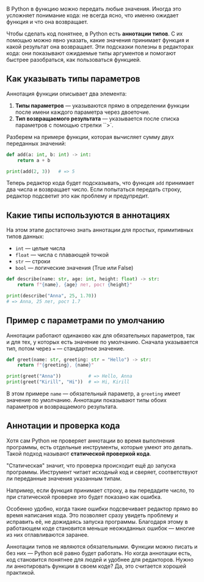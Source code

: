 В Python в функцию можно передать любые значения. Иногда это усложняет понимание кода: не всегда ясно, что именно ожидает функция и что она возвращает.  

Чтобы сделать код понятнее, в Python есть **аннотации типов**. С их помощью можно явно указать, какие значения принимает функция и какой результат она возвращает. Эти подсказки полезны в редакторах кода: они показывают ожидаемые типы аргументов и помогают быстрее разобраться, как пользоваться функцией.  

## Как указывать типы параметров

Аннотация функции описывает два элемента:  

1. **Типы параметров** — указываются прямо в определении функции после имени каждого параметра через двоеточие.
2. **Тип возвращаемого результата** — указывается после списка параметров с помощью стрелки ``>`.

Разберем на примере функции, которая вычисляет сумму двух переданных значений:

```python
def add(a: int, b: int) -> int:
    return a + b

print(add(2, 3))   # => 5
```

Теперь редактор кода будет подсказывать, что функция `add` принимает два числа и возвращает число. Если попытаться передать строку, редактор подсветит это как проблему и предупредит.

## Какие типы используются в аннотациях

На этом этапе достаточно знать аннотации для простых, примитивных типов данных:  

* `int` — целые числа  
* `float` — числа с плавающей точкой  
* `str` — строки  
* `bool` — логические значения (True или False)

```python
def describe(name: str, age: int, height: float) -> str:
    return f"{name}, {age} лет, рост {height}"

print(describe("Anna", 25, 1.70))
# => Anna, 25 лет, рост 1.7
```

## Пример с параметрами по умолчанию

Аннотации работают одинаково как для обязательных параметров, так и для тех, у которых есть значение по умолчанию. Сначала указывается тип, потом через `=` — стандартное значение.  

```python
def greet(name: str, greeting: str = "Hello") -> str:
    return f"{greeting}, {name}"

print(greet("Anna"))          # => Hello, Anna
print(greet("Kirill", "Hi"))  # => Hi, Kirill
```

В этом примере `name` — обязательный параметр, а `greeting` имеет значение по умолчанию. Аннотации показывают типы обоих параметров и возвращаемого результата.  

## Аннотации и проверка кода

Хотя сам Python не проверяет аннотации во время выполнения программы, есть отдельные инструменты, которые умеют это делать. Такой подход называют **статической проверкой кода**.  

"Статическая" значит, что проверка происходит ещё до запуска программы. Инструмент читает исходный код и сверяет, соответствуют ли переданные значения указанным типам.  

Например, если функция принимает строку, а вы передадите число, то при статической проверке это будет показано как ошибка.  

Особенно удобно, когда такие ошибки подсвечивает редактор прямо во время написания кода. Это позволяет сразу увидеть проблему и исправить её, не дожидаясь запуска программы. Благодаря этому в работающем коде становится меньше неожиданных ошибок — многие из них отлавливаются заранее.  

Аннотации типов не являются обязательными. Функции можно писать и без них — Python всё равно будет работать. Но когда аннотации есть, код становится понятнее для людей и удобнее для редакторов. Нужно ли аннотировать функции в своем коде? Да, это считается хорошей практикой.
